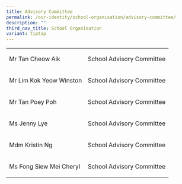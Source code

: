 ```yaml
---
title: Advisory Committee
permalink: /our-identity/school-organisation/advisory-committee/
description: ""
third_nav_title: School Organisation
variant: tiptap
---
```

<table style="minWidth: 50px">
<colgroup>
<col>
<col>
</colgroup>
<tbody>
<tr>
<td rowspan="1" colspan="1">
<p>Mr Tan Cheow Aik</p>
</td>
<td rowspan="1" colspan="1">
<p>School Advisory Committee</p>
</td>
</tr>
<tr>
<td rowspan="1" colspan="1">
<p>Mr Lim Kok Yeow Winston</p>
</td>
<td rowspan="1" colspan="1">
<p>School Advisory Committee</p>
</td>
</tr>
<tr>
<td rowspan="1" colspan="1">
<p>Mr Tan Poey Poh</p>
</td>
<td rowspan="1" colspan="1">
<p>School Advisory Committee</p>
</td>
</tr>
<tr>
<td rowspan="1" colspan="1">
<p>Ms Jenny Lye</p>
</td>
<td rowspan="1" colspan="1">
<p>School Advisory Committee</p>
</td>
</tr>
<tr>
<td rowspan="1" colspan="1">
<p>Mdm Kristin Ng</p>
</td>
<td rowspan="1" colspan="1">
<p>School Advisory Committee</p>
</td>
</tr>
<tr>
<td rowspan="1" colspan="1">
<p>Ms Fong Siew Mei Cheryl</p>
</td>
<td rowspan="1" colspan="1">
<p>School Advisory Committee</p>
</td>
</tr>
</tbody>
</table>
<p></p>